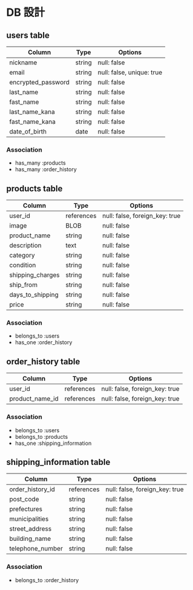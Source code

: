 # DB 設計

## users table

| Column             | Type   | Options                   |
| ------------------ | ------ | ------------------------- |
| nickname           | string | null: false               |
| email              | string | null: false, unique: true |
| encrypted_password | string | null: false               |
| last_name          | string | null: false               |
| fast_name          | string | null: false               |
| last_name_kana     | string | null: false               |
| fast_name_kana     | string | null: false               |
| date_of_birth      | date   | null: false               |

### Association

- has_many :products
- has_many :order_history

## products table

| Column           | Type       | Options                        |
| ---------------- | ---------- | ------------------------------ |
| user_id          | references | null: false, foreign_key: true |
| image            | BLOB       | null: false                    |
| product_name     | string     | null: false                    |
| description      | text       | null: false                    |
| category         | string     | null: false                    |
| condition        | string     | null: false                    |
| shipping_charges | string     | null: false                    |
| ship_from        | string     | null: false                    |
| days_to_shipping | string     | null: false                    |
| price            | string     | null: false                    |

### Association

- belongs_to :users
- has_one :order_history

## order_history table

| Column          | Type       | Options                        |
| --------------- | ---------- | ------------------------------ |
| user_id         | references | null: false, foreign_key: true |
| product_name_id | references | null: false, foreign_key: true |

### Association

- belongs_to :users
- belongs_to :products
- has_one :shipping_information

## shipping_information table

| Column           | Type       | Options                        |
| ---------------- | ---------- | ------------------------------ |
| order_history_id | references | null: false, foreign_key: true |
| post_code        | string     | null: false                    |
| prefectures      | string     | null: false                    |
| municipalities   | string     | null: false                    |
| street_address   | string     | null: false                    |
| building_name    | string     | null: false                    |
| telephone_number | string     | null: false                    |

### Association

- belongs_to :order_history
